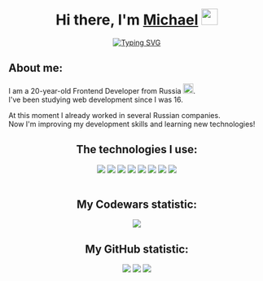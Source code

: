 <h1 align="center">Hi there, I'm <a href="#" target="_blank">Michael</a> 
<img src="https://github.com/blackcater/blackcater/raw/main/images/Hi.gif" height="32"/></h1>
<p align="center">
  <a href="https://git.io/typing-svg">
    <img src="https://readme-typing-svg.demolab.com?font=Fira+Code&pause=1000&center=true&width=435&lines=Frontend-developer" alt="Typing SVG" />
  </a>
</p>
<h2>About me:</h2>
<p>I am a 20-year-old Frontend Developer from Russia <img width="20" height="20" src="https://cdn-icons-png.flaticon.com/512/321/321257.png" />.
<br />I've been studying web development since I was 16.
</p>
<p>
  At this moment I already worked in several Russian companies.<br />
  Now I'm improving my development skills and learning new technologies!
</p>
<div align="center">
  <h2>The technologies I use:</h2>
  <img src="https://img.shields.io/badge/html5-%23E34F26.svg?style=for-the-badge&logo=html5&logoColor=white" />
  <img src="https://img.shields.io/badge/css3-%231572B6.svg?style=for-the-badge&logo=css3&logoColor=white" />
  <img src="https://img.shields.io/badge/javascript-%23323330.svg?style=for-the-badge&logo=javascript&logoColor=%23F7DF1E" />
  <img src="https://img.shields.io/badge/typescript-%23007ACC.svg?style=for-the-badge&logo=typescript&logoColor=white" />
  <img src="https://img.shields.io/badge/react-%2320232a.svg?style=for-the-badge&logo=react&logoColor=%2361DAFB" />
  <img src="https://img.shields.io/badge/tailwindcss-%2338B2AC.svg?style=for-the-badge&logo=tailwind-css&logoColor=white" />
  <img src="https://img.shields.io/badge/Next-black?style=for-the-badge&logo=next.js&logoColor=white" />
  <img src="https://img.shields.io/badge/redux-%23593d88.svg?style=for-the-badge&logo=redux&logoColor=white" />
</div>
<br/ >
<h2 align="center">My Codewars statistic:</h2>
<p align="center">
  <a href="https://www.codewars.com/users/MichaelRand0">
    <img src="https://github.r2v.ch/codewars?user=MichaelRand0&name=true&top_languages=true&stroke=%23b362ff&theme=gradient" />
  </a>
</p>
<h2 align="center">My GitHub statistic:</h2>
<p align="center">
  <img src="http://github-profile-summary-cards.vercel.app/api/cards/profile-details?username=MichaelRand0&theme=github_dark" />
  <img src="http://github-profile-summary-cards.vercel.app/api/cards/repos-per-language?username=MichaelRand0&theme=github_dark" />
  <img src="http://github-profile-summary-cards.vercel.app/api/cards/productive-time?username=MichaelRand0&theme=github_dark&utcOffset=+3" />
</p>

<!--
**MichaelRand0/MichaelRand0** is a ✨ _special_ ✨ repository because its `README.md` (this file) appears on your GitHub profile.

Here are some ideas to get you started:

- 🔭 I’m currently working on ...
- 🌱 I’m currently learning ...
- 👯 I’m looking to collaborate on ...
- 🤔 I’m looking for help with ...
- 💬 Ask me about ...
- 📫 How to reach me: ...
- 😄 Pronouns: ...
- ⚡ Fun fact: ...
-->
